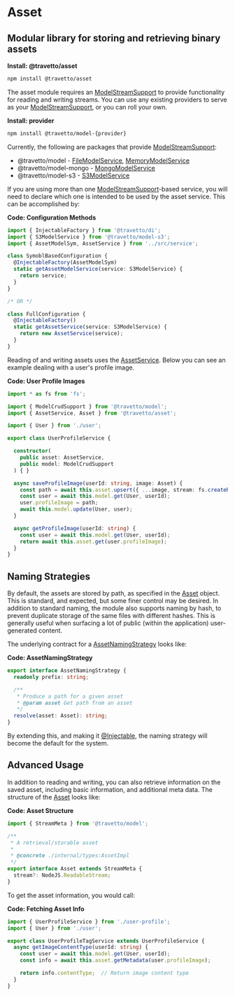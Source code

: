 <!-- This file was generated by the framweork and should not be modified directly -->
<!-- Please modify https://github.com/travetto/travetto/tree/master/module/asset/doc.ts and execute "npm run docs" to rebuild -->
# Asset
## Modular library for storing and retrieving binary assets

**Install: @travetto/asset**
```bash
npm install @travetto/asset
```

The asset module requires an [ModelStreamSupport](https://github.com/travetto/travetto/tree/master/module/model/src/service/stream.ts#L25) to provide functionality for reading and writing streams. You can use any existing providers to serve as your [ModelStreamSupport](https://github.com/travetto/travetto/tree/master/module/model/src/service/stream.ts#L25), or you can roll your own.

**Install: provider**
```bash
npm install @travetto/model-{provider}
```

Currently, the following are packages that provide [ModelStreamSupport](https://github.com/travetto/travetto/tree/master/module/model/src/service/stream.ts#L25):
   
   *  @travetto/model - [FileModelService](https://github.com/travetto/travetto/tree/master/module/model/src/provider/file.ts#L38), [MemoryModelService](https://github.com/travetto/travetto/tree/master/module/model/src/provider/memory.ts#L30)
   *  @travetto/model-mongo - [MongoModelService](https://github.com/travetto/travetto/tree/master/module/model-mongo/src/service.ts#L78)
   *  @travetto/model-s3 - [S3ModelService](https://github.com/travetto/travetto/tree/master/module/model-s3/src/service.ts#L23)

If you are using more than one [ModelStreamSupport](https://github.com/travetto/travetto/tree/master/module/model/src/service/stream.ts#L25)-based service, you will need to declare which one is intended to be used by the asset service.  This can be accomplished by:

**Code: Configuration Methods**
```typescript
import { InjectableFactory } from '@travetto/di';
import { S3ModelService } from '@travetto/model-s3';
import { AssetModelSym, AssetService } from '../src/service';

class SymoblBasedConfiguration {
  @InjectableFactory(AssetModelSym)
  static getAssetModelService(service: S3ModelService) {
    return service;
  }
}

/* OR */

class FullConfiguration {
  @InjectableFactory()
  static getAssetService(service: S3ModelService) {
    return new AssetService(service);
  }
}
```

Reading of and writing assets uses the [AssetService](https://github.com/travetto/travetto/tree/master/module/asset/src/service.ts#L15).  Below you can see an example dealing with a user's profile image.

**Code: User Profile Images**
```typescript
import * as fs from 'fs';

import { ModelCrudSupport } from '@travetto/model';
import { AssetService, Asset } from '@travetto/asset';

import { User } from './user';

export class UserProfileService {

  constructor(
    public asset: AssetService,
    public model: ModelCrudSupport
  ) { }

  async saveProfileImage(userId: string, image: Asset) {
    const path = await this.asset.upsert({ ...image, stream: fs.createReadStream(image.filename) });
    const user = await this.model.get(User, userId);
    user.profileImage = path;
    await this.model.update(User, user);
  }

  async getProfileImage(userId: string) {
    const user = await this.model.get(User, userId);
    return await this.asset.get(user.profileImage);
  }
}
```

## Naming Strategies

By default, the assets are stored by path, as specified in the [Asset](https://github.com/travetto/travetto/tree/master/module/asset/src/types.ts#L8) object.  This is standard, and expected, but some finer control may be desired.  In addition to standard naming, the module also supports naming by hash, to prevent duplicate storage of the same files with different hashes. This is generally useful when surfacing a lot of public (within the application) user-generated content.

The underlying contract for a [AssetNamingStrategy](https://github.com/travetto/travetto/tree/master/module/asset/src/naming.ts#L9) looks like:

**Code: AssetNamingStrategy**
```typescript
export interface AssetNamingStrategy {
  readonly prefix: string;

  /**
   * Produce a path for a given asset
   * @param asset Get path from an asset
   */
  resolve(asset: Asset): string;
}
```

By extending this, and making it [@Injectable](https://github.com/travetto/travetto/tree/master/module/di/src/decorator.ts#L29), the naming strategy will become the default for the system.  

## Advanced Usage

In addition to reading and writing, you can also retrieve information on the saved asset, including basic information, and additional meta data.  The structure of the [Asset](https://github.com/travetto/travetto/tree/master/module/asset/src/types.ts#L8) looks like:

**Code: Asset Structure**
```typescript
import { StreamMeta } from '@travetto/model';

/**
 * A retrieval/storable asset
 *
 * @concrete ./internal/types:AssetImpl
 */
export interface Asset extends StreamMeta {
  stream?: NodeJS.ReadableStream;
}
```

To get the asset information, you would call:

**Code: Fetching Asset Info**
```typescript
import { UserProfileService } from './user-profile';
import { User } from './user';

export class UserProfileTagService extends UserProfileService {
  async getImageContentType(userId: string) {
    const user = await this.model.get(User, userId);
    const info = await this.asset.getMetadata(user.profileImage);

    return info.contentType;  // Return image content type
  }
}
```

